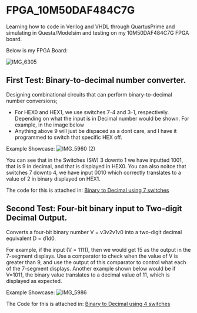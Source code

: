 # FPGA_10M50DAF484C7G
Learning how to code in Verilog and VHDL through QuartusPrime and simulating in Questa/Modelsim and testing on my 10M50DAF484C7G FPGA board.

Below is my FPGA Board: 

![IMG_6305](https://github.com/user-attachments/assets/c352d735-d8ab-4567-b431-3d97b45b21dd)


## **First Test: Binary-to-decimal number converter.**

Designing combinational circuits that can perform binary-to-decimal number conversions; 
- For HEX0 and HEX1, we use switches 7-4 and 3-1, respectively. Depending on what the input is in Decimal number would be shown. 
For example, in the image below
- Anything above 9 will just be dispaced as a dont care, and I have it programmed to switch that specific HEX off. 

Example Showcase: 
![IMG_5960 (2)](https://github.com/user-attachments/assets/0a2bdca5-132a-4595-ad67-fadace0e5203)

You can see that in the Switches (SW) 3 downto 1 we have inputted 1001, that is 9 in decimal, and that is displayed in HEX0. 
You can also noitce that switches 7 downto 4, we have input 0010 which correctly translates to a value of 2 in binary displayed on HEX1. 

The code for this is attached in: [Binary to Decimal using 7 switches](Binary_to_decimal_7)

## **Second Test: Four-bit binary input to Two-digit Decimal Output.** 

Converts a four-bit binary number V = v3v2v1v0 into a two-digit decimal equivalent D = d1d0. 

For example, if the input (V = 1111), then we would get 15 as the output in the 7-segment displays. 
Use a comparator to check when the value of V is greater than 9, and use the output of this comparator to control what each of the 7-segment displays. 
Another example shown below would be if V=1011, the binary value translates to a decimal value of 11, which is displayed as expected. 

Example Showcase: 
![IMG_5986](https://github.com/user-attachments/assets/421049d4-a5ad-4760-baa2-e818b5e3ace1)

The Code for this is attached in:  [Binary to Decimal using 4 switches](Binary_to_Decimal_4)

